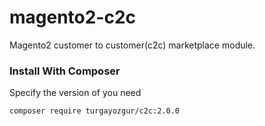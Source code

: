 # magento2-c2c
Magento2 customer to customer(c2c) marketplace module.

### Install With Composer

Specify the version of you need

```composer require turgayozgur/c2c:2.0.0```
